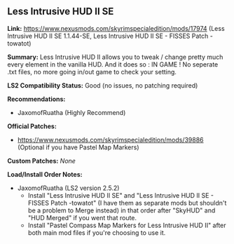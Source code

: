 ## Less Intrusive HUD II SE

**Link:** https://www.nexusmods.com/skyrimspecialedition/mods/17974 (Less Intrusive HUD II SE 1.1.44-SE, Less Intrusive HUD II SE - FISSES Patch -towatot)

**Summary:** Less Intrusive HUD II allows you to tweak / change pretty much every element in the vanilla HUD. And it does so : IN GAME ! No seperate .txt files, no more going in/out game to check your setting.

**LS2 Compatibility Status:** Good (no issues, no patching required)

**Recommendations:** 
* JaxomofRuatha (Highly Recommend)

**Official Patches:**
* https://www.nexusmods.com/skyrimspecialedition/mods/39886 (Optional if you have Pastel Map Markers)

**Custom Patches:**
_None_

**Load/Install Order Notes:**
* JaxomofRuatha (LS2 version 2.5.2)
  * Install "Less Intrusive HUD II SE" and "Less Intrusive HUD II SE - FISSES Patch -towatot" (I have them as separate mods but shouldn't be a problem to Merge instead) in that order after "SkyHUD" and "HUD Merged" if you went that route.
  * Install "Pastel Compass Map Markers for Less Intrusive HUD II" after both main mod files if you're choosing to use it.
